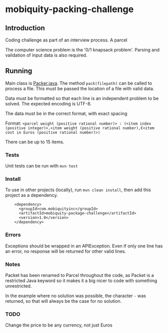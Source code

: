 # mobiquity-packing-challenge

## Introduction 

Coding challenge as part of an interview process. A parcel 

The computer science problem is the '0/1 knapsack problem'. Parsing and validation of input data is also required.

## Running

Main class is [Packer.java](https://github.com/aSemy/mobiquity-packing-challenge/blob/master/src/main/java/com/mobiquityinc/packer/Packer.java). The method `pack(filepath)` can be called to process a file. This must be passed the location of a file with valid data.

Data must be formatted so that each line is an independent problem to be solved. The expected encoding is UTF-8.

The data must be in the correct format, with exact spacing

Format: `<parcel weight (positive rational number)> : (<item index (positive integer)>,<item weight (positive rational number),€<item cost in Euros (positive rational number)>)`

There can be up to 15 items.

### Tests

Unit tests can be run with `mvn test`

### Install

To use in other projects (locally), run `mvn clean install`, then add this project as a dependency.

```
    <dependency>
      <groupId>com.mobiquityinc</groupId>
      <artifactId>mobiquity-package-challenge</artifactId>
      <version>1.0</version>
    </dependency>
```

### Errors

Exceptions should be wrapped in an APIException. Even if only one line has an error, no response will be returned for other valid lines.

### Notes

Packet has been renamed to Parcel throughout the code, as Packet is a restricted Java keyword so it makes it a big nicer to code with something unrestricted.

In the example where no solution was possible, the character `-` was returned, so that will always be the case for no solution.

### TODO 

Change the price to be any currency, not just Euros
